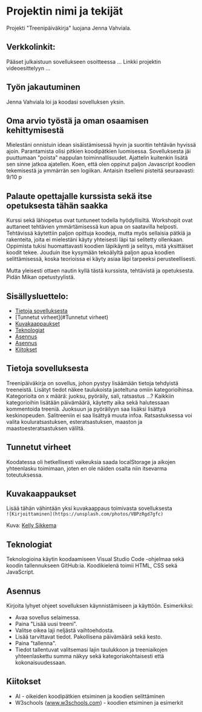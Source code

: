 # Projektin nimi ja tekijät
Projekti "Treenipäiväkirja" luojana Jenna Vahviala.

## Verkkolinkit:
Pääset julkaistuun sovellukseen osoitteessa ...
Linkki projektin videoesittelyyn ...

## Työn jakautuminen 
Jenna Vahviala loi ja koodasi sovelluksen yksin.

## Oma arvio työstä ja oman osaamisen kehittymisestä
Mielestäni onnistuin idean sisäistämisessä hyvin ja suoritin tehtävän hyvissä ajoin.
Parantamista olisi pitkien koodipätkien luomisessa.
Sovelluksesta jäi puuttumaan "poista" nappulan toiminnallisuudet. Ajattelin kuitenkin lisätä sen sinne jatkoa ajatellen.
Koen, että olen oppinut paljon Javascript koodien tekemisestä ja ymmärrän sen logiikan.
Antaisin itselleni pisteitä seuraavasti: 9/10 p

## Palaute opettajalle kurssista sekä itse opetuksesta tähän saakka
Kurssi sekä lähiopetus ovat tuntuneet todella hyödyllisiltä. Workshopit ovat auttaneet tehtävien ymmärtämisessä kun apua on saatavilla helposti.
Tehtävissä käytettiin paljon opittuja koodeja, mutta myös sellaisia pätkiä ja rakenteita, joita ei mielestäni käyty yhteisesti läpi tai selitetty ollenkaan.
Oppimista tukisi huomattavasti koodien läpikäynti ja selitys, mitä yksittäiset koodit tekee. Jouduin itse kysymään tekoälyltä paljon apua koodien selittämisessä,
koska teorioissa ei käyty asiaa läpi tarpeeksi perusteellisesti.

Mutta yleisesti ottaen nautin kyllä tästä kurssista, tehtävistä ja opetuksesta. Pidän Mikan opetustyylistä.


## Sisällysluettelo:

- [Tietoja sovelluksesta](#tietoja-sovelluksesta)
- [Tunnetut virheet](#Tunnetut virheet)
- [Kuvakaappaukset](#kuvakaappaukset)
- [Teknologiat](#teknologiat)
- [Asennus](#asennus)
- [Asennus](#asennus)
- [Kiitokset](#kiitokset)

## Tietoja sovelluksesta
Treenipäiväkirja on sovellus, johon pystyy lisäämään tietoja tehdyistä treeneistä. Lisätyt tiedot näkee taulukoista jaoteltuna omiin kategorioihinsa.
Kategorioita on x määrä: juoksu, pyöräily, sali, ratsastus ...?
Kaikkiin kategorioihin lisätään päivämäärä, käytetty aika sekä halutessaan kommentoida treeniä. Juoksuun ja pyöräilyyn saa lisäksi lisättyä keskinopeuden.
Salitreeniin ei saa lisättyä muuta infoa. Ratsastuksessa voi valita kouluratsastuksen, esteratsastuksen, maaston ja maastoesteratsastuksen väliltä.

## Tunnetut virheet
Koodatessa oli hetkellisesti vaikeuksia saada localStorage ja aikojen yhteenlasku toimimaan, joten en ole näiden osalta niin itsevarma toteutuksessa.

## Kuvakaappaukset
Lisää tähän vähintään yksi kuvakaappaus toimivasta sovelluksesta  
`![Kirjoittaminen](https://unsplash.com/photos/VBPzRgd7gfc)`

Kuva: [Kelly Sikkema](https://unsplash.com/@kellysikkema)

## Teknologiat
Teknologioina käytin koodaamiseen Visual Studio Code -ohjelmaa sekä koodin tallennukseen GitHub:ia. Koodikielenä toimii HTML, CSS sekä JavaScript.

## Asennus
Kirjoita lyhyet ohjeet sovelluksen käynnistämiseen ja käyttöön. Esimerkiksi:  
- Avaa sovellus selaimessa.
- Paina "Lisää uusi treeni".
- Valitse oikea laji neljästä vaihtoehdosta.
- Lisää tarvittavat tiedot. Pakollisena päivämäärä sekä kesto.
- Paina "tallenna".
- Tiedot tallentuvat valitsemasi lajin taulukkoon ja treeniaikojen yhteenlaskettu summa näkyy sekä kategoriakohtaisesti että kokonaisuudessaan.


## Kiitokset
- AI - oikeiden koodipätkien etsiminen ja koodien selittäminen
- W3schools (www.w3schools.com) - koodien etsiminen ja esimerkit